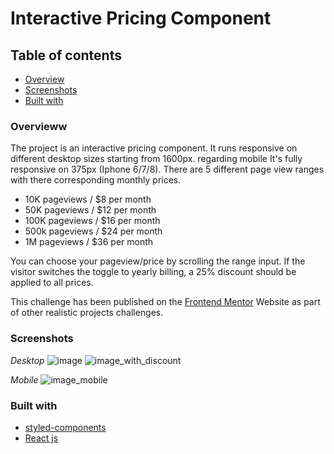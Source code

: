 # Interactive Pricing Component 

## Table of contents 

- [Overview](#Overview)
- [Screenshots](#screenshots)
- [Built with](#built-with)


### Overvieww

The project is an interactive pricing component. It runs responsive on different desktop sizes starting from 1600px. regarding mobile
It's fully responsive on 375px (Iphone 6/7/8). There are 5 different page view ranges with there corresponding monthly prices.

- 10K pageviews / $8 per month
- 50K pageviews / $12 per month
- 100K pageviews / $16 per month
- 500k pageviews / $24 per month
- 1M pageviews / $36 per month

You can choose your pageview/price by scrolling the range input. 
If the visitor switches the toggle to yearly billing, a 25% discount should be applied to all prices.

This challenge has been published on the [Frontend Mentor](https://www.frontendmentor.io/challenges/room-homepage-BtdBY_ENq) Website as part of other realistic projects challenges. 

### Screenshots

*Desktop*
![image](https://user-images.githubusercontent.com/20302651/114588470-642f2600-9c8f-11eb-8aa2-1dd60bb0dbaf.png)
![image_with_discount](https://user-images.githubusercontent.com/20302651/114589164-16ff8400-9c90-11eb-9562-65acb0975e67.png)

*Mobile*
![image_mobile](https://user-images.githubusercontent.com/20302651/114589959-da805800-9c90-11eb-8c7d-72d7dcf91821.png)


### Built with

- [styled-components](https://styled-components.com)
- [React js](https://reactjs.org/) 



